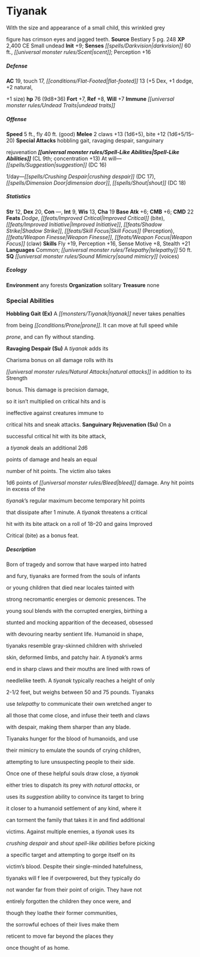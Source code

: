 ﻿---
cssclass: [monsters]
title1: Tiyanak
desc_short: With the size and appearance of a small child, this wrinkled greyfigure
  has crimson eyes and jagged teeth.
title2: Tiyanak
CR: 6
sources:
- name: Bestiary 5
  page: 248
  link: http://paizo.com/products/btpy9g9x?Pathfinder-Roleplaying-Game-Bestiary-5
XP: 2400
alignment: CE
size: Small
type: undead
initiative:
  bonus: 9
senses:
  darkvision: 60
  scent: true
AC:
  AC: 19
  touch: 17
  flat_footed: 13
  components:
    dex: 5
    dodge: 1
    natural,+1 size: 2
HP:
  HP: 76
  long: 9d8+36
saves:
  fort: 7
  ref: 8
  will: 7
immunities:
- undead traits
speeds:
  base: 5
  fly: 40
  fly_maneuverability: good
attacks:
  melee:
  - - text: 2 claws +13 (1d6+5)
      entries:
      - - damage: 1d6+5
      count: 2
      attack: claws
      bonus:
      - 13
    - text: bite +12 (1d6+5/15-20)
      entries:
      - - damage: 1d6+5
          crit_range: 15-20
      attack: bite
      bonus:
      - 12
  special:
  - hobbling gait
  - ravaging despair
  - sanguinaryrejuvenation
spell_like_abilities:
  entries:
  - name: suggestion
    source: default
    freq: At will
    DC: 16
  - name: crushing despair
    source: default
    freq: 1/day
    DC: 17
  - name: dimension door
    source: default
    freq: 1/day
  - name: shout
    source: default
    freq: 1/day
    DC: 18
  sources:
  - name: default
    CL: 9
    concentration: 13
ability_scores:
  STR: 12
  DEX: 20
  CON:
  INT: 9
  WIS: 13
  CHA: 19
BAB: 6
CMB: 6
CMD: 22
feats:
- name: Dodge
- name: Improved Critical (bite)
- name: Improved Initiative
- name: Shadow Strike
- name: Skill Focus (Perception)
- name: Weapon Finesse
- name: Weapon Focus (claw)
skills:
  Fly: 19
  Perception: 16
  Sense Motive: 8
  Stealth: 21
languages:
- Common
- telepathy 50 ft.
special_qualities:
- sound mimicry (voices)
ecology:
  environment: any forests
  organization: solitary
  treasure_type: none
special_abilities:
  Hobbling Gait (Ex): A tiyanak never takes penaltiesfrom being prone. It can move
    at full speed whileprone, and can fly without standing.
  Ravaging Despair (Su): A tiyanak adds itsCharisma bonus on all damage rolls with
    itsnatural attacks in addition to its Strengthbonus. This damage is precision
    damage,so it isn't multiplied on critical hits and isineffective against creatures
    immune tocritical hits and sneak attacks.
  Sanguinary Rejuvenation (Su): On asuccessful critical hit with its bite attack,a
    tiyanak deals an additional 2d6points of damage and heals an equalnumber of hit
    points. The victim also takes1d6 points of bleed damage. Any hit points in excess
    of thetiyanak's regular maximum become temporary hit pointsthat dissipate after
    1 minute. A tiyanak threatens a criticalhit with its bite attack on a roll of
    18-20 and gains ImprovedCritical (bite) as a bonus feat.
desc_long: |-
  Born of tragedy and sorrow that have warped into hatredand fury, tiyanaks are formed from the souls of infantsor young children that died near locales tainted withstrong necromantic energies or demonic presences. Theyoung soul blends with the corrupted energies, birthing astunted and mocking apparition of the deceased, obsessedwith devouring nearby sentient life. Humanoid in shape,tiyanaks resemble gray-skinned children with shriveledskin, deformed limbs, and patchy hair. A tiyanak's armsend in sharp claws and their mouths are lined with rows ofneedlelike teeth. A tiyanak typically reaches a height of only2-1/2 feet, but weighs between 50 and 75 pounds. Tiyanaksuse telepathy to communicate their own wretched anger toall those that come close, and infuse their teeth and clawswith despair, making them sharper than any blade.

  Tiyanaks hunger for the blood of humanoids, and usetheir mimicry to emulate the sounds of crying children,attempting to lure unsuspecting people to their side.Once one of these helpful souls draw close, a tiyanakeither tries to dispatch its prey with natural attacks, oruses its suggestion ability to convince its target to bringit closer to a humanoid settlement of any kind, where itcan torment the family that takes it in and find additionalvictims. Against multiple enemies, a tiyanak uses itscrushing despair and shout spell-like abilities before pickinga specific target and attempting to gorge itself on itsvictim's blood. Despite their single-minded hatefulness,tiyanaks will f lee if overpowered, but they typically donot wander far from their point of origin. They have notentirely forgotten the children they once were, andthough they loathe their former communities,the sorrowful echoes of their lives make themreticent to move far beyond the places theyonce thought of as home.

---

# Tiyanak
With the size and appearance of a small child, this wrinkled grey

figure has crimson eyes and jagged teeth.
**Source** Bestiary 5 pg. 248
**XP** 2,400
CE Small undead
**Init** +9; **Senses** _[[spells/Darkvision|darkvision]]_ 60 ft., _[[universal monster rules/Scent|scent]]_; Perception +16

##### Defense

**AC** 19, touch 17, _[[conditions/Flat-Footed|flat-footed]]_ 13 (+5 Dex, +1 dodge, +2 natural,

+1 size)
**hp** 76 (9d8+36)
**Fort** +7, **Ref** +8, **Will** +7
**Immune** _[[universal monster rules/Undead Traits|undead traits]]_

##### Offense
**Speed** 5 ft., fly 40 ft. (good)
**Melee** 2 claws +13 (1d6+5), bite +12 (1d6+5/15–20)
**Special Attacks** hobbling gait, ravaging despair, sanguinary

rejuvenation
**_[[universal monster rules/Spell-Like Abilities|Spell-Like Abilities]]_** (CL 9th; concentration +13)
At will—_[[spells/Suggestion|suggestion]]_ (DC 16)

1/day—_[[spells/Crushing Despair|crushing despair]]_ (DC 17), _[[spells/Dimension Door|dimension door]]_, _[[spells/Shout|shout]]_ (DC 18)

##### Statistics
**Str** 12, **Dex** 20, **Con** —, **Int** 9, **Wis** 13, **Cha** 19
**Base Atk** +6; **CMB** +6; **CMD** 22
**Feats** _Dodge_, _[[feats/Improved Critical|Improved Critical]]_ (bite), _[[feats/Improved Initiative|Improved Initiative]]_, _[[feats/Shadow Strike|Shadow Strike]]_, _[[feats/Skill Focus|Skill Focus]]_ (Perception), _[[feats/Weapon Finesse|Weapon Finesse]]_, _[[feats/Weapon Focus|Weapon Focus]]_ (claw)
**Skills** Fly +19, Perception +16, Sense Motive +8, Stealth +21
**Languages** Common; _[[universal monster rules/Telepathy|telepathy]]_ 50 ft.
**SQ** _[[universal monster rules/Sound Mimicry|sound mimicry]]_ (voices)

##### Ecology

**Environment** any forests
**Organization** solitary
**Treasure** none

### Special Abilities

**Hobbling Gait (Ex)** A _[[monsters/Tiyanak|tiyanak]]_ never takes penalties

from being _[[conditions/Prone|prone]]_. It can move at full speed while

_prone_, and can fly without standing.

**Ravaging Despair (Su)** A _tiyanak_ adds its

Charisma bonus on all damage rolls with its

_[[universal monster rules/Natural Attacks|natural attacks]]_ in addition to its Strength

bonus. This damage is precision damage,

so it isn’t multiplied on critical hits and is

ineffective against creatures immune to

critical hits and sneak attacks.
**Sanguinary Rejuvenation (Su)** On a

successful critical hit with its bite attack,

a _tiyanak_ deals an additional 2d6

points of damage and heals an equal

number of hit points. The victim also takes

1d6 points of _[[universal monster rules/Bleed|bleed]]_ damage. Any hit points in excess of the

_tiyanak_’s regular maximum become temporary hit points

that dissipate after 1 minute. A _tiyanak_ threatens a critical

hit with its bite attack on a roll of 18–20 and gains Improved

Critical (bite) as a bonus feat.

##### Description

Born of tragedy and sorrow that have warped into hatred

and fury, tiyanaks are formed from the souls of infants

or young children that died near locales tainted with

strong necromantic energies or demonic presences. The

young soul blends with the corrupted energies, birthing a

stunted and mocking apparition of the deceased, obsessed

with devouring nearby sentient life. Humanoid in shape,

tiyanaks resemble gray-skinned children with shriveled

skin, deformed limbs, and patchy hair. A _tiyanak_’s arms

end in sharp claws and their mouths are lined with rows of

needlelike teeth. A _tiyanak_ typically reaches a height of only

2-1/2 feet, but weighs between 50 and 75 pounds. Tiyanaks

use _telepathy_ to communicate their own wretched anger to

all those that come close, and infuse their teeth and claws

with despair, making them sharper than any blade.

Tiyanaks hunger for the blood of humanoids, and use

their mimicry to emulate the sounds of crying children,

attempting to lure unsuspecting people to their side.

Once one of these helpful souls draw close, a _tiyanak_

either tries to dispatch its prey with _natural attacks_, or

uses its _suggestion_ ability to convince its target to bring

it closer to a humanoid settlement of any kind, where it

can torment the family that takes it in and find additional

victims. Against multiple enemies, a _tiyanak_ uses its

_crushing despair_ and _shout_ _spell-like abilities_ before picking

a specific target and attempting to gorge itself on its

victim’s blood. Despite their single-minded hatefulness,

tiyanaks will f lee if overpowered, but they typically do

not wander far from their point of origin. They have not

entirely forgotten the children they once were, and

though they loathe their former communities,

the sorrowful echoes of their lives make them

reticent to move far beyond the places they

once thought of as home.